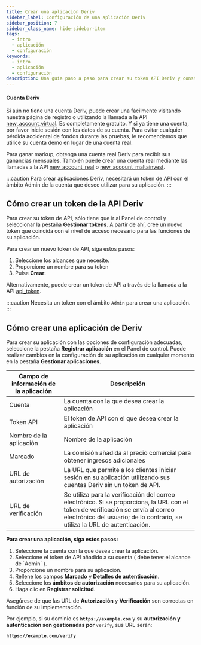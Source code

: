 ```yaml
---
title: Crear una aplicación Deriv
sidebar_label: Configuración de una aplicación Deriv
sidebar_position: 7
sidebar_class_name: hide-sidebar-item
tags:
  - intro
  - aplicación
  - configuración
keywords:
  - intro
  - aplicación
  - configuración
description: Una guía paso a paso para crear su token API Deriv y construir su aplicación de negociación con la ayuda de nuestra API de negociación. Conozca más.
---
```


#### Cuenta Deriv

Si aún no tiene una cuenta Deriv, puede crear una fácilmente visitando nuestra página de registro o utilizando la llamada a la API <a href="/api-explorer#new_account_virtual" target="_blank" rel="noopener noreferrer">new_account_virtual</a>. Es completamente gratuito. Y si ya tiene una cuenta, por favor inicie sesión con los datos de su cuenta. Para evitar cualquier pérdida accidental de fondos durante las pruebas, le recomendamos que utilice su cuenta demo en lugar de una cuenta real.

Para ganar markup, obtenga una cuenta real Deriv para recibir sus ganancias mensuales. También puede crear una cuenta real mediante las llamadas a la API <a href="/api-explorer#new_account_real" target="_blank" rel="noopener noreferrer">new_account_real</a> o <a href="/api-explorer#new_account_maltainvest" target="_blank" rel="noopener noreferrer">new_account_maltainvest</a>.

:::caution
Para crear aplicaciones Deriv, necesitará un token de API con el ámbito Admin de la cuenta que desee utilizar para su aplicación.
:::

## Cómo crear un token de la API Deriv

Para crear su token de API, sólo tiene que ir al Panel de control y seleccionar la pestaña **Gestionar tokens**. A partir de ahí, cree un nuevo token que coincida con el nivel de acceso necesario para las funciones de su aplicación.

Para crear un nuevo token de API, siga estos pasos:

1. Seleccione los alcances que necesite.
2. Proporcione un nombre para su token
3. Pulse **Crear**.

Alternativamente, puede crear un token de API a través de la llamada a la API <a href="/api-explorer#api_token" target="_blank" rel="noopener noreferrer">api_token</a>.

:::caution
Necesita un token con el ámbito `Admin` para crear una aplicación.
:::

## Cómo crear una aplicación de Deriv

Para crear su aplicación con las opciones de configuración adecuadas, seleccione la pestaña **Registrar aplicación** en el Panel de control. Puede realizar cambios en la configuración de su aplicación en cualquier momento en la pestaña **Gestionar aplicaciones**.

| Campo de información de la aplicación | Descripción                                                                                                                                                                                                                                     |
| ------------------------------------- | ----------------------------------------------------------------------------------------------------------------------------------------------------------------------------------------------------------------------------------------------- |
| Cuenta                                | La cuenta con la que desea crear la aplicación                                                                                                                                                                                                  |
| Token API                             | El token de API con el que desea crear la aplicación                                                                                                                                                                                            |
| Nombre de la aplicación               | Nombre de la aplicación                                                                                                                                                                                                                         |
| Marcado                               | La comisión añadida al precio comercial para obtener ingresos adicionales                                                                                                                                                                       |
| URL de autorización                   | La URL que permite a los clientes iniciar sesión en su aplicación utilizando sus cuentas Deriv sin un token de API.                                                                                                             |
| URL de verificación                   | Se utiliza para la verificación del correo electrónico. Si se proporciona, la URL con el token de verificación se envía al correo electrónico del usuario; de lo contrario, se utiliza la URL de autenticación. |

**Para crear una aplicación, siga estos pasos:**

1. Seleccione la cuenta con la que desea crear la aplicación.
2. Seleccione el token de API añadido a su cuenta ( debe tener el alcance de \`Admin\` ).
3. Proporcione un nombre para su aplicación.
4. Rellene los campos **Marcado** y **Detalles de autenticación**.
5. Seleccione los **ámbitos de autorización** necesarios para su aplicación.
6. Haga clic en **Registrar solicitud**.

Asegúrese de que las URL de **Autorización** y **Verificación** son correctas en función de su implementación.

Por ejemplo, si su dominio es **`https://example.com`** y su **autorización y autenticación son gestionadas por** `verify`, sus URL serán:

**`https://example.com/verify`**
